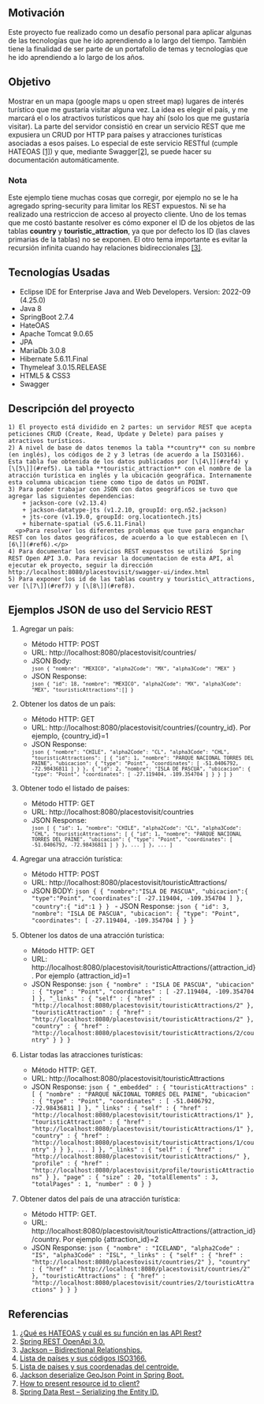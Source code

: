 ## Motivación

Este proyecto fue realizado como un desafío personal para aplicar algunas de las tecnologías que he ido aprendiendo a lo largo del tiempo. También tiene la finalidad de ser parte de un portafolio de temas y tecnologías que he ido aprendiendo a lo largo de los años.

## Objetivo

Mostrar en un mapa (google maps u open street map) lugares de interés turístico que me gustaría visitar alguna vez. La idea es elegir el país, y me marcará el o los atractivos turísticos que hay ahí (solo los que me gustaría visitar).
La parte del servidor consistió en crear un servicio REST que me expusiera un CRUD por HTTP para países y atracciones turísticas asociadas a esos países. Lo especial de este servicio RESTful (cumple HATEOAS [\[1\]](#ref1)) y que, mediante Swagger[\[2\]](#ref2), se puede hacer su documentación automáticamente.

### Nota
Este ejemplo tiene muchas cosas que corregir, por ejemplo no se le ha agregado spring-security para limitar los REST expuestos. Ni se ha realizado una restriccion de acceso al proyecto cliente.
Uno de los temas que me costó bastante resolver es cómo exponer el ID de los objetos de las tablas __country__ y __touristic\_attraction__, ya que por defecto los ID (las claves primarias de la tablas) no se exponen.
El otro tema importante es evitar la recursión infinita cuando hay relaciones bidireccionales [\[3\]](#ref3).

## Tecnologías Usadas

- Eclipse IDE for Enterprise Java and Web Developers. Version: 2022-09 (4.25.0)
- Java 8
- SpringBoot 2.7.4
- HateOAS
- Apache Tomcat 9.0.65
- JPA
- MariaDb 3.0.8
- Hibernate 5.6.11.Final
- Thymeleaf 3.0.15.RELEASE
- HTML5 & CSS3
- Swagger

## Descripción del proyecto

	1) El proyecto está dividido en 2 partes: un servidor REST que acepta peticiones CRUD (Create, Read, Update y Delete) para países y atractivos turísticos.
	2) A nivel de base de datos tenemos la tabla **country** con su nombre (en inglés), los códigos de 2 y 3 letras (de acuerdo a la ISO3166). Esta tabla fue obtenida de los datos publicados por [\[4\]](#ref4) y [\[5\]](#ref5). La tabla **touristic_attraction** con el nombre de la atracción turística en inglés y la ubicación geográfica. Internamente esta columna ubicacion tiene como tipo de datos un POINT.
	3) Para poder trabajar con JSON con datos geográficos se tuvo que agregar las siguientes dependencias:
  		+ jackson-core (v2.13.4)
  		+ jackson-datatype-jts (v1.2.10, groupId: org.n52.jackson)
  		+ jts-core (v1.19.0, groupId: org.locationtech.jts)
  		+ hibernate-spatial (v5.6.11.Final)
  	  <p>Para resolver los diferentes problemas que tuve para enganchar REST con los datos geográficos, de acuerdo a lo que establecen en [\[6\]](#ref6).</p>
	4) Para documentar los servicios REST expuestos se utilizó  Spring REST Open API 3.0. Para revisar la documentacion de esta API, al ejecutar ek proyecto, seguir la dirección http://localhost:8080/placestovisit/swagger-ui/index.html
	5) Para exponer los id de las tablas country y touristic\_attractions, ver [\[7\]](#ref7) y [\[8\]](#ref8).

  ## Ejemplos JSON de uso del Servicio REST

  1. Agregar un país:
     + Método HTTP: POST
     + URL: http://localhost:8080/placestovisit/countries/
     + JSON Body:
    <code>
    ```json
  {
    "nombre": "MEXICO",
    "alpha2Code": "MX",
    "alpha3Code": "MEX"
  }
    ```
    </code>
     + JSON Response:
    <code>
    ```json
  {
    "id": 18,
    "nombre": "MEXICO",
    "alpha2Code": "MX",
    "alpha3Code": "MEX",
    "touristicAttractions":[]
  }    
    ```
    </code>

  2. Obtener los datos de un país:
     + Método HTTP: GET
     + URL: http://localhost:8080/placestovisit/countries/{country_id}. Por ejemplo, {country_id}=1
     + JSON Response:
    <code>
    ```json
  {
    "nombre": "CHILE",
    "alpha2Code": "CL",
    "alpha3Code": "CHL",
    "touristicAttractions": [
        {
            "id": 1,
            "nombre": "PARQUE NACIONAL TORRES DEL PAINE",
            "ubicacion": {
                "type": "Point",
                "coordinates": [
                    -51.0406792,
                    -72.98436811
                ]
            }
        },
        {
            "id": 2,
            "nombre": "ISLA DE PASCUA",
            "ubicacion": {
                "type": "Point",
                "coordinates": [
                    -27.119404,
                    -109.354704
                ]
            }
        }
    ]
  }    
    ```
    </code>

  3. Obtener todo el listado de países:
     + Método HTTP: GET
     + URL: http://localhost:8080/placestovisit/countries
     + JSON Response:
    <code>
    ```json
  [
    {
        "id": 1,
        "nombre": "CHILE",
        "alpha2Code": "CL",
        "alpha3Code": "CHL",
        "touristicAttractions": [
            {
                "id": 1,
                "nombre": "PARQUE NACIONAL TORRES DEL PAINE",
                "ubicacion": {
                    "type": "Point",
                    "coordinates": [
                        -51.0406792,
                        -72.98436811
                    ]
                }
            },
            ...
        ]
    },
    ...
  ]
    ```
    </code>

  4. Agregar una atracción turística:
     + Método HTTP: POST
     + URL: http://localhost:8080/placestovisit/touristicAttractions/
     + JSON BODY:
    ```json
  {
    {
    "nombre":"ISLA DE PASCUA",
    "ubicacion":{
        "type":"Point",
        "coordinates":[
            -27.119404,
            -109.354704
        ]
    },
    "country":{
        "id":1
    }
  }
    ```
    - JSON Response:
    ```json
  {
    "id": 3,
    "nombre": "ISLA DE PASCUA",
    "ubicacion": {
        "type": "Point",
        "coordinates": [
            -27.119404,
            -109.354704
        ]
    }
  }
    ```

  5. Obtener los datos de una atracción turística:
     + Método HTTP: GET
     + URL: http://localhost:8080/placestovisit/touristicAttractions/{attraction_id}. Por ejemplo {attraction_id}=1
     + JSON Response:
    ```json
  {
    "nombre" : "ISLA DE PASCUA",
    "ubicacion" : {
      "type" : "Point",
      "coordinates" : [ -27.119404, -109.354704 ]
    },
    "_links" : {
      "self" : {
        "href" : "http://localhost:8080/placestovisit/touristicAttractions/2"
      },
      "touristicAttraction" : {
        "href" : "http://localhost:8080/placestovisit/touristicAttractions/2"
      },
      "country" : {
        "href" : "http://localhost:8080/placestovisit/touristicAttractions/2/country"
      }
    }
  }
    ```

  6. Listar todas las atracciones turísticas:
     + Método HTTP: GET.
     + URL: http://localhost:8080/placestovisit/touristicAttractions
     + JSON Response:
    ```json
  {
    "_embedded" : {
      "touristicAttractions" : [ {
        "nombre" : "PARQUE NACIONAL TORRES DEL PAINE",
        "ubicacion" : {
          "type" : "Point",
          "coordinates" : [ -51.0406792, -72.98436811 ]
        },
        "_links" : {
          "self" : {
            "href" : "http://localhost:8080/placestovisit/touristicAttractions/1"
          },
          "touristicAttraction" : {
            "href" : "http://localhost:8080/placestovisit/touristicAttractions/1"
          },
          "country" : {
            "href" : "http://localhost:8080/placestovisit/touristicAttractions/1/country"
          }
        }
      },
      ...
      ]
    },
    "_links" : {
      "self" : {
        "href" : "http://localhost:8080/placestovisit/touristicAttractions/"
      },
      "profile" : {
        "href" : "http://localhost:8080/placestovisit/profile/touristicAttractions"
      }
    },
    "page" : {
      "size" : 20,
      "totalElements" : 3,
      "totalPages" : 1,
      "number" : 0
    }
  }    
    ```

  7. Obtener datos del país de una atracción turística:
     + Método HTTP: GET.
     + URL: http://localhost:8080/placestovisit/touristicAttractions/{attraction_id}/country. Por ejemplo {attraction_id}=2
     + JSON Response:
    ```json
  {
    "nombre" : "ICELAND",
    "alpha2Code" : "IS",
    "alpha3Code" : "ISL",
    "_links" : {
      "self" : {
        "href" : "http://localhost:8080/placestovisit/countries/2"
      },
      "country" : {
        "href" : "http://localhost:8080/placestovisit/countries/2"
      },
      "touristicAttractions" : {
        "href" : "http://localhost:8080/placestovisit/countries/2/touristicAttractions"
      }
    }
  }    ```

  ## Referencias

  1. <a id="ref1" href="https://www.ionos.es/digitalguide/paginas-web/desarrollo-web/hateoas-que-es-y-cual-es-su-funcion-en-las-api-rest/">¿Qué es HATEOAS y cuál es su función en las API Rest?</a>
  2. <a id="ref2" href="https://www.baeldung.com/spring-rest-openapi-documentation">Spring REST OpenApi 3.0.</a>
  3. <a id="ref3" href="https://www.baeldung.com/jackson-bidirectional-relationships-and-infinite-recursion">Jackson – Bidirectional Relationships.</a>
  4. <a id="ref4" href="https://www.iban.com/country-codes">Lista de países y sus códigos ISO3166.</a> 
  5. <a id="ref5" href="https://developers.google.com/public-data/docs/canonical/countries_csv">Lista de paises y sus coordenadas del centroide.</a>
  6. <a id="ref6" href="https://stackoverflow.com/questions/45713934/jackson-deserialize-geojson-point-in-spring-boot">Jackson deserialize GeoJson Point in Spring Boot.</a>
  7. <a id="ref7" href="https://stackoverflow.com/questions/26114564/how-to-present-resource-id-to-client">How to present resource id to client?</a>
  8. <a id="ref8" href="https://www.baeldung.com/spring-data-rest-serialize-entity-id">Spring Data Rest – Serializing the Entity ID.</a>
  
